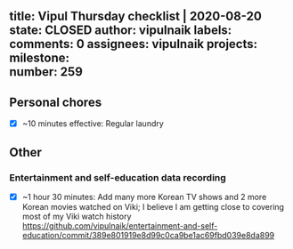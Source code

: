 title:	Vipul Thursday checklist | 2020-08-20
state:	CLOSED
author:	vipulnaik
labels:	
comments:	0
assignees:	vipulnaik
projects:	
milestone:	
number:	259
--
## Personal chores

- [x] ~10 minutes effective: Regular laundry

## Other

### Entertainment and self-education data recording

- [x] ~1 hour 30 minutes: Add many more Korean TV shows and 2 more Korean movies watched on Viki; I believe I am getting close to covering most of my Viki watch history https://github.com/vipulnaik/entertainment-and-self-education/commit/389e801919e8d99c0ca9be1ac69fbd039e8da899
